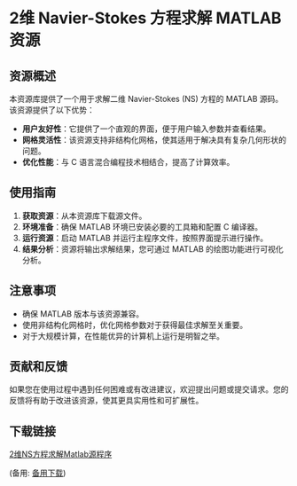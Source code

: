 # 2维 Navier-Stokes 方程求解 MATLAB 资源

## 资源概述

本资源库提供了一个用于求解二维 Navier-Stokes (NS) 方程的 MATLAB 源码。该资源提供了以下优势：

- **用户友好性**：它提供了一个直观的界面，便于用户输入参数并查看结果。
- **网格灵活性**：该资源支持非结构化网格，使其适用于解决具有复杂几何形状的问题。
- **优化性能**：与 C 语言混合编程技术相结合，提高了计算效率。

## 使用指南

1. **获取资源**：从本资源库下载源文件。
2. **环境准备**：确保 MATLAB 环境已安装必要的工具箱和配置 C 编译器。
3. **运行资源**：启动 MATLAB 并运行主程序文件，按照界面提示进行操作。
4. **结果分析**：资源将输出求解结果，您可通过 MATLAB 的绘图功能进行可视化分析。

## 注意事项

- 确保 MATLAB 版本与该资源兼容。
- 使用非结构化网格时，优化网格参数对于获得最佳求解至关重要。
- 对于大规模计算，在性能优异的计算机上运行是明智之举。

## 贡献和反馈

如果您在使用过程中遇到任何困难或有改进建议，欢迎提出问题或提交请求。您的反馈将有助于改进该资源，使其更具实用性和可扩展性。

## 下载链接
[2维NS方程求解Matlab源程序](https://pan.quark.cn/s/3e1c42b8202e) 

(备用: [备用下载](https://pan.baidu.com/s/1XNP8GlWYWWsMOmgFqzA9tw?pwd=1234))
